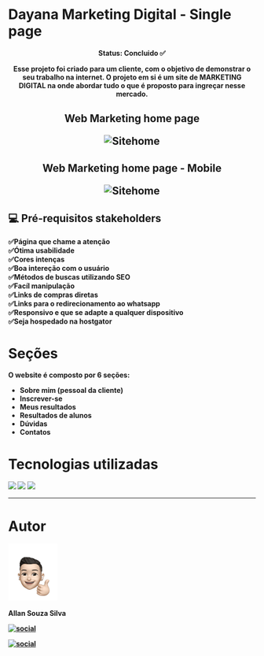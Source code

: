 # Dayana Marketing Digital - Single page

<p align="center"><b>Status: Concluido ✅ </p>

  <p align="center">
Esse projeto foi criado para um cliente, com o objetivo de demonstrar o seu trabalho na internet.
O projeto em si é um site de MARKETING DIGITAL na onde abordar tudo o que é proposto para ingreçar nesse mercado. 
</p>

<!-- imagens-->
<h2 align="center">
  <p>Web Marketing home page</p>
  <img width="70%" alt="Sitehome" title="Home page" src="https://github.com/AllanSouzaSilva/DayanaMK/blob/main/img/video-desktop.mp4" style="max-width:70%;">
</h2>

<h2 align="center">
  <p>Web Marketing home page - Mobile</p>
  <img width="30%" heigth="30%" alt="Sitehome" title="Home page" src="https://github.com/AllanSouzaSilva/DayanaMK/blob/main/img/VideoMobile.mp4" style="max-width:40%;">
</h2>


## 💻 Pré-requisitos stakeholders

✅Página que chame a atenção<br>
✅Ótima usabilidade<br> 
✅Cores intenças<br> 
✅Boa intereção com o usuário<br>
✅Métodos de buscas utilizando SEO<br>
✅Facíl manipulação<br>
✅Links de compras diretas<br>
✅Links para o redirecionamento ao whatsapp<br>
✅Responsivo e que se adapte a qualquer dispositivo<br> 
✅Seja hospedado na hostgator <br>

# Seções 
 O website é composto por 6 seções:
- Sobre mim (pessoal da cliente)
- Inscrever-se 
- Meus resultados 
- Resultados de alunos 
- Dúvidas 
- Contatos

# Tecnologias utilizadas 
<img src="https://img.shields.io/badge/HTML5-E34F26?style=for-the-badge&logo=html5&logoColor=white" />



<img src="https://img.shields.io/badge/CSS3-1572B6?style=for-the-badge&logo=css3&logoColor=whit" />

<img src="https://img.shields.io/badge/JavaScript-323330?style=for-the-badge&logo=javascript&logoColor=F7DF1E" />
<hr>

# Autor
 <img src="https://github.com/AllanSouzaSilva/allansouza-freelancer/blob/main/img/AllanProfile1.png" width="100px;" alt="Foto do Iuri Silva no GitHub"/><br>
 <p> Allan Souza Silva</p>

  
[![social](https://img.shields.io/badge/Linkedin--blue?style=for-the-badge&logo=linkedin&logoColor=blue)](https://www.linkedin.com/in/allan-souza-silva-794164146/)

[![social](https://img.shields.io/badge/Site--red?style=for-the-badge)](https://allansouza-freelancer.netlify.app/)
  
